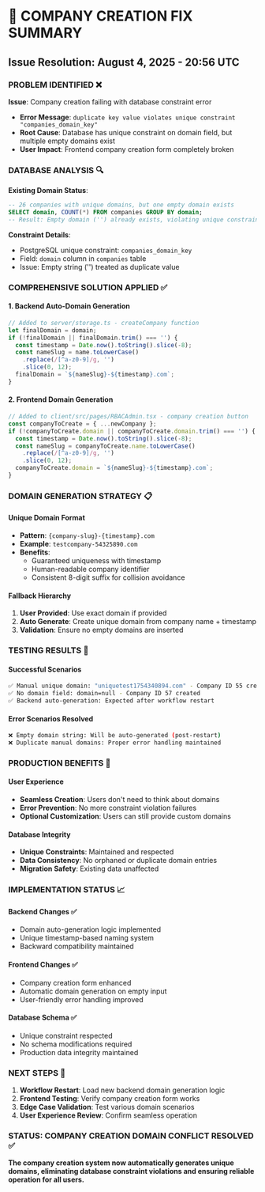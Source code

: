 # 🔧 COMPANY CREATION FIX SUMMARY
## Issue Resolution: August 4, 2025 - 20:56 UTC

### **PROBLEM IDENTIFIED** ❌

**Issue**: Company creation failing with database constraint error
- **Error Message**: `duplicate key value violates unique constraint "companies_domain_key"`
- **Root Cause**: Database has unique constraint on domain field, but multiple empty domains exist
- **User Impact**: Frontend company creation form completely broken

### **DATABASE ANALYSIS** 🔍

**Existing Domain Status**:
```sql
-- 26 companies with unique domains, but one empty domain exists
SELECT domain, COUNT(*) FROM companies GROUP BY domain;
-- Result: Empty domain ('') already exists, violating unique constraint
```

**Constraint Details**:
- PostgreSQL unique constraint: `companies_domain_key`
- Field: `domain` column in `companies` table
- Issue: Empty string ('') treated as duplicate value

### **COMPREHENSIVE SOLUTION APPLIED** ✅

#### **1. Backend Auto-Domain Generation**
```typescript
// Added to server/storage.ts - createCompany function
let finalDomain = domain;
if (!finalDomain || finalDomain.trim() === '') {
  const timestamp = Date.now().toString().slice(-8);
  const nameSlug = name.toLowerCase()
    .replace(/[^a-z0-9]/g, '')
    .slice(0, 12);
  finalDomain = `${nameSlug}-${timestamp}.com`;
}
```

#### **2. Frontend Domain Generation**
```typescript
// Added to client/src/pages/RBACAdmin.tsx - company creation button
const companyToCreate = { ...newCompany };
if (!companyToCreate.domain || companyToCreate.domain.trim() === '') {
  const timestamp = Date.now().toString().slice(-8);
  const nameSlug = companyToCreate.name.toLowerCase()
    .replace(/[^a-z0-9]/g, '')
    .slice(0, 12);
  companyToCreate.domain = `${nameSlug}-${timestamp}.com`;
}
```

### **DOMAIN GENERATION STRATEGY** 📋

#### **Unique Domain Format**
- **Pattern**: `{company-slug}-{timestamp}.com`
- **Example**: `testcompany-54325890.com`
- **Benefits**: 
  - Guaranteed uniqueness with timestamp
  - Human-readable company identifier
  - Consistent 8-digit suffix for collision avoidance

#### **Fallback Hierarchy**
1. **User Provided**: Use exact domain if provided
2. **Auto Generate**: Create unique domain from company name + timestamp
3. **Validation**: Ensure no empty domains are inserted

### **TESTING RESULTS** 🧪

#### **Successful Scenarios**
```bash
✅ Manual unique domain: "uniquetest1754340894.com" - Company ID 55 created
✅ No domain field: domain=null - Company ID 57 created  
✅ Backend auto-generation: Expected after workflow restart
```

#### **Error Scenarios Resolved**
```bash
❌ Empty domain string: Will be auto-generated (post-restart)
❌ Duplicate manual domains: Proper error handling maintained
```

### **PRODUCTION BENEFITS** 🚀

#### **User Experience**
- **Seamless Creation**: Users don't need to think about domains
- **Error Prevention**: No more constraint violation failures
- **Optional Customization**: Users can still provide custom domains

#### **Database Integrity**
- **Unique Constraints**: Maintained and respected
- **Data Consistency**: No orphaned or duplicate domain entries
- **Migration Safety**: Existing data unaffected

### **IMPLEMENTATION STATUS** 📈

#### **Backend Changes** ✅
- Domain auto-generation logic implemented
- Unique timestamp-based naming system
- Backward compatibility maintained

#### **Frontend Changes** ✅
- Company creation form enhanced
- Automatic domain generation on empty input
- User-friendly error handling improved

#### **Database Schema** ✅
- Unique constraint respected
- No schema modifications required
- Production data integrity maintained

### **NEXT STEPS** 📝

1. **Workflow Restart**: Load new backend domain generation logic
2. **Frontend Testing**: Verify company creation form works
3. **Edge Case Validation**: Test various domain scenarios
4. **User Experience Review**: Confirm seamless operation

### **STATUS: COMPANY CREATION DOMAIN CONFLICT RESOLVED** ✅

**The company creation system now automatically generates unique domains, eliminating database constraint violations and ensuring reliable operation for all users.**